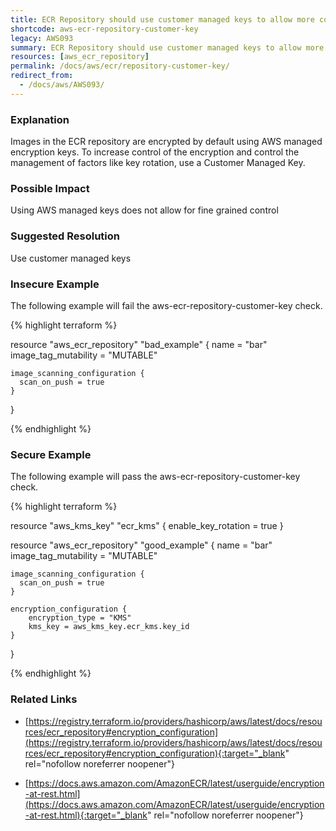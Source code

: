 ```yaml
---
title: ECR Repository should use customer managed keys to allow more control
shortcode: aws-ecr-repository-customer-key
legacy: AWS093
summary: ECR Repository should use customer managed keys to allow more control 
resources: [aws_ecr_repository] 
permalink: /docs/aws/ecr/repository-customer-key/
redirect_from: 
  - /docs/aws/AWS093/
---
```


### Explanation


Images in the ECR repository are encrypted by default using AWS managed encryption keys. To increase control of the encryption and control the management of factors like key rotation, use a Customer Managed Key.



### Possible Impact
Using AWS managed keys does not allow for fine grained control

### Suggested Resolution
Use customer managed keys


### Insecure Example

The following example will fail the aws-ecr-repository-customer-key check.

{% highlight terraform %}

resource "aws_ecr_repository" "bad_example" {
	name                 = "bar"
	image_tag_mutability = "MUTABLE"
  
	image_scanning_configuration {
	  scan_on_push = true
	}
  }

{% endhighlight %}



### Secure Example

The following example will pass the aws-ecr-repository-customer-key check.

{% highlight terraform %}

resource "aws_kms_key" "ecr_kms" {
	enable_key_rotation = true
}

resource "aws_ecr_repository" "good_example" {
	name                 = "bar"
	image_tag_mutability = "MUTABLE"
  
	image_scanning_configuration {
	  scan_on_push = true
	}

	encryption_configuration {
		encryption_type = "KMS"
		kms_key = aws_kms_key.ecr_kms.key_id
	}
  }

{% endhighlight %}



### Related Links


- [https://registry.terraform.io/providers/hashicorp/aws/latest/docs/resources/ecr_repository#encryption_configuration](https://registry.terraform.io/providers/hashicorp/aws/latest/docs/resources/ecr_repository#encryption_configuration){:target="_blank" rel="nofollow noreferrer noopener"}

- [https://docs.aws.amazon.com/AmazonECR/latest/userguide/encryption-at-rest.html](https://docs.aws.amazon.com/AmazonECR/latest/userguide/encryption-at-rest.html){:target="_blank" rel="nofollow noreferrer noopener"}



